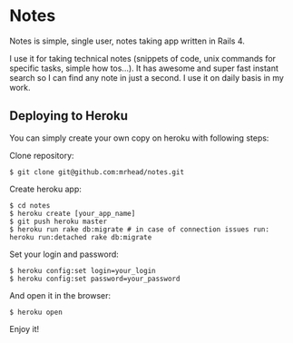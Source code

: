 Notes
=====

Notes is simple, single user, notes taking app written in Rails 4.

I use it for taking technical notes (snippets of code, unix commands for specific tasks, simple how tos...). It has awesome and super fast instant search so I can find any note in just a second. I use it on daily basis in my work.

Deploying to Heroku
-------------------

You can simply create your own copy on heroku with following steps:

Clone repository:

    $ git clone git@github.com:mrhead/notes.git

Create heroku app:

    $ cd notes
    $ heroku create [your_app_name]
    $ git push heroku master
    $ heroku run rake db:migrate # in case of connection issues run: heroku run:detached rake db:migrate

Set your login and password:

    $ heroku config:set login=your_login
    $ heroku config:set password=your_password

And open it in the browser:

    $ heroku open

Enjoy it!
